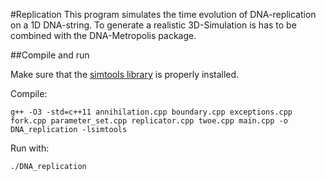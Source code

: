 #Replication
This program simulates the time evolution of DNA-replication on a 1D DNA-string. To generate a realistic 3D-Simulation is has to be combined with the DNA-Metropolis package.

##Compile and run

Make sure that the [simtools library](../simtools/) is properly installed.

Compile:

```g++ -O3 -std=c++11 annihilation.cpp boundary.cpp exceptions.cpp fork.cpp parameter_set.cpp replicator.cpp twoe.cpp main.cpp -o DNA_replication -lsimtools```

Run with: 
```
./DNA_replication
```



